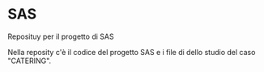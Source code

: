 # SAS

Reposituy per il progetto di SAS 

Nella reposity c'è il codice del progetto SAS e i file di dello studio del caso "CATERING".
